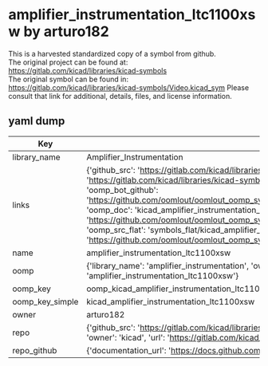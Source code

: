 # amplifier_instrumentation_ltc1100xsw by arturo182  
This is a harvested standardized copy of a symbol from github.  
The original project can be found at:  
https://gitlab.com/kicad/libraries/kicad-symbols  
The original symbol can be found in:
https://gitlab.com/kicad/libraries/kicad-symbols/Video.kicad_sym
Please consult that link for additional, details, files, and license information.  
## yaml dump  
| Key | Value |  
| --- | --- |  
| library_name | Amplifier_Instrumentation |  
| links | {'github_src': 'https://gitlab.com/kicad/libraries/kicad-symbols/Video.kicad_sym', 'github_src_repo': 'https://gitlab.com/kicad/libraries/kicad-symbols', 'oomp_bot': 'kicad_amplifier_instrumentation_ltc1100xsw/working', 'oomp_bot_github': 'https://github.com/oomlout/oomlout_oomp_symbol_bot/tree/main/kicad_amplifier_instrumentation_ltc1100xsw/working', 'oomp_doc': 'kicad_amplifier_instrumentation_ltc1100xsw/working', 'oomp_doc_github': 'https://github.com/oomlout/oomlout_oomp_symbol_doc/tree/main/kicad_amplifier_instrumentation_ltc1100xsw/working', 'oomp_src_flat': 'symbols_flat/kicad_amplifier_instrumentation_ltc1100xsw/working', 'oomp_src_flat_github': 'https://github.com/oomlout/oomlout_oomp_symbol_src/tree/main/kicad_amplifier_instrumentation_ltc1100xsw/working'} |  
| name | amplifier_instrumentation_ltc1100xsw |  
| oomp | {'library_name': 'amplifier_instrumentation', 'owner_name': 'kicad', 'symbol_name': 'amplifier_instrumentation_ltc1100xsw'} |  
| oomp_key | oomp_kicad_amplifier_instrumentation_ltc1100xsw |  
| oomp_key_simple | kicad_amplifier_instrumentation_ltc1100xsw |  
| owner | arturo182 |  
| repo | {'github_src': 'https://gitlab.com/kicad/libraries/kicad-symbols/Video.kicad_sym', 'name': 'libraries/kicad-symbols', 'owner': 'kicad', 'url': 'https://gitlab.com/kicad/libraries/kicad-symbols'} |  
| repo_github | {'documentation_url': 'https://docs.github.com/rest/repos/repos#get-a-repository', 'message': 'Not Found'} |  

